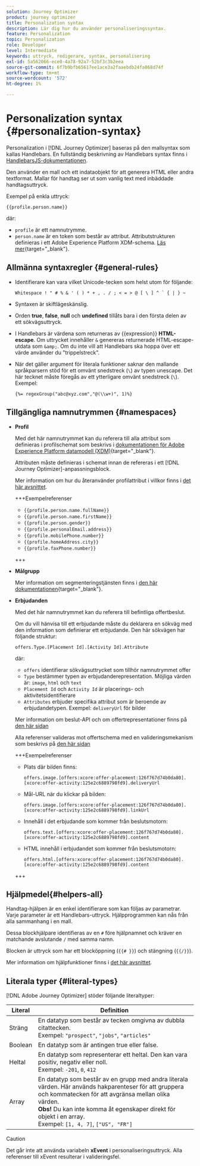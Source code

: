 ```yaml
---
solution: Journey Optimizer
product: journey optimizer
title: Personalization syntax
description: Lär dig hur du använder personaliseringssyntax.
feature: Personalization
topic: Personalization
role: Developer
level: Intermediate
keywords: uttryck, redigerare, syntax, personalisering
exl-id: 5a562066-ece0-4a78-92a7-52bf3c3b2eea
source-git-commit: 6f7b9bfb65617ee1ace3a2faaebdb24fa068d74f
workflow-type: tm+mt
source-wordcount: '572'
ht-degree: 1%

---
```


# Personalization syntax {#personalization-syntax}

Personalization i [!DNL Journey Optimizer] baseras på den mallsyntax som kallas Handlebars. En fullständig beskrivning av Handlebars syntax finns i [HandlebarsJS-dokumentationen](https://handlebarsjs.com/).

Den använder en mall och ett indataobjekt för att generera HTML eller andra textformat. Mallar för handtag ser ut som vanlig text med inbäddade handtagsuttryck.

Exempel på enkla uttryck:

`{{profile.person.name}}`

där:

* `profile` är ett namnutrymme.
* `person.name` är en token som består av attribut. Attributstrukturen definieras i ett Adobe Experience Platform XDM-schema. [Läs mer](https://experienceleague.adobe.com/docs/experience-platform/xdm/home.html?lang=sv){target="_blank"}.

## Allmänna syntaxregler {#general-rules}

* Identifierare kan vara vilket Unicode-tecken som helst utom för följande:

  ```
  Whitespace ! " # % & ' ( ) * + , . / ; < = > @ [ \ ] ^ ` { | } ~
  ```

* Syntaxen är skiftlägeskänslig.

* Orden **true**, **false**, **null** och **undefined** tillåts bara i den första delen av ett sökvägsuttryck.

* I Handlebars är värdena som returneras av {{expression}} **HTML-escape**. Om uttrycket innehåller `&` genereras returnerade HTML-escape-utdata som `&amp;`. Om du inte vill att Handlebars ska hoppa över ett värde använder du &quot;trippelstreck&quot;.

* När det gäller argument för literala funktioner saknar den mallande språkparsern stöd för ett omvänt snedstreck (`\`) av typen unescape. Det här tecknet måste föregås av ett ytterligare omvänt snedstreck (`\`). Exempel:

  `{%= regexGroup("abc@xyz.com","@(\\w+)", 1)%}`

## Tillgängliga namnutrymmen {#namespaces}

* **Profil**

  Med det här namnutrymmet kan du referera till alla attribut som definieras i profilschemat som beskrivs i [dokumentationen för Adobe Experience Platform datamodell (XDM)](https://experienceleague.adobe.com/docs/experience-platform/xdm/home.html?lang=sv){target="_blank"}.

  Attributen måste definieras i schemat innan de refereras i ett [!DNL Journey Optimizer]-anpassningsblock.

  Mer information om hur du återanvänder profilattribut i villkor finns i [det här avsnittet](functions/helpers.md#if-function).

  +++Exempelreferenser

   * `{{profile.person.name.fullName}}`
   * `{{profile.person.name.firstName}}`
   * `{{profile.person.gender}}`
   * `{{profile.personalEmail.address}}`
   * `{{profile.mobilePhone.number}}`
   * `{{profile.homeAddress.city}}`
   * `{{profile.faxPhone.number}}`

  +++

* **Målgrupp**

  Mer information om segmenteringstjänsten finns i [den här dokumentationen](https://experienceleague.adobe.com/docs/experience-platform/segmentation/home.html){target="_blank"}.

* **Erbjudanden**

  Med det här namnutrymmet kan du referera till befintliga offertbeslut.

  Om du vill hänvisa till ett erbjudande måste du deklarera en sökväg med den information som definierar ett erbjudande. Den här sökvägen har följande struktur:

  `offers.Type.[Placement Id].[Activity Id].Attribute`

  där:

   * `offers` identifierar sökvägsuttrycket som tillhör namnutrymmet offer
   * `Type` bestämmer typen av erbjudanderepresentation. Möjliga värden är: `image`, `html` och `text`
   * `Placement Id` och `Activity Id` är placerings- och aktivitetsidentifierare
   * `Attributes` erbjuder specifika attribut som är beroende av erbjudandetypen. Exempel: `deliveryUrl` för bilder

  Mer information om beslut-API och om offertrepresentationer finns på [den här sidan](../offers/api-reference/offer-delivery-api/decisioning-api.md)

  Alla referenser valideras mot offertschema med en valideringsmekanism som beskrivs på [den här sidan](../personalization/personalization-build-expressions.md)

  +++Exempelreferenser

   * Plats där bilden finns:

     `offers.image.[offers:xcore:offer-placement:126f767d74b0da80].[xcore:offer-activity:125e2c6889798fd9].deliveryUrl`

   * Mål-URL när du klickar på bilden:

     `offers.image.[offers:xcore:offer-placement:126f767d74b0da80].[xcore:offer-activity:125e2c6889798fd9].linkUrl`

   * Innehåll i det erbjudande som kommer från beslutsmotorn:

     `offers.text.[offers:xcore:offer-placement:126f767d74b0da80].[xcore:offer-activity:125e2c6889798fd9].content`

   * HTML innehåll i erbjudandet som kommer från beslutsmotorn:

     `offers.html.[offers:xcore:offer-placement:126f767d74b0da80].[xcore:offer-activity:125e2c6889798fd9].content`

  +++

## Hjälpmedel{#helpers-all}

Handtag-hjälpen är en enkel identifierare som kan följas av parametrar. Varje parameter är ett Handlebars-uttryck. Hjälpprogrammen kan nås från alla sammanhang i en mall.

Dessa blockhjälpare identifieras av en `#` före hjälpnamnet och kräver en matchande avslutande `/` med samma namn.

Blocken är uttryck som har ett blocköppning (`{{# }}`) och stängning (`{{/}}`).

Mer information om hjälpfunktioner finns i [det här avsnittet](functions/helpers.md).

## Literala typer {#literal-types}

[!DNL Adobe Journey Optimizer] stöder följande literaltyper:

| Literal | Definition |
| ------- | ---------- |
| Sträng | En datatyp som består av tecken omgivna av dubbla citattecken. <br>Exempel: `"prospect"`, `"jobs"`, `"articles"` |
| Boolean | En datatyp som är antingen true eller false. |
| Heltal | En datatyp som representerar ett heltal. Den kan vara positiv, negativ eller noll. <br>Exempel: `-201`, `0`, `412` |
| Array | En datatyp som består av en grupp med andra literala värden. Här används hakparenteser för att gruppera och kommatecken för att avgränsa mellan olika värden. <br> **Obs!** Du kan inte komma åt egenskaper direkt för objekt i en array. <br> Exempel: `[1, 4, 7]`, `["US", "FR"]` |

>[!CAUTION]
>
>Det går inte att använda variabeln **xEvent** i personaliseringsuttryck. Alla referenser till xEvent resulterar i valideringsfel.
